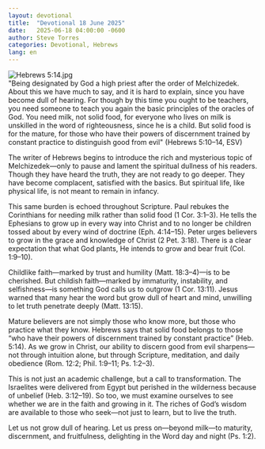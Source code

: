 ```yaml
---
layout: devotional
title:  "Devotional 18 June 2025"
date:   2025-06-18 04:00:00 -0600
author: Steve Torres
categories: Devotional, Hebrews
lang: en
---
```

<img src="https://sitemedia.esteeb.com/file/esteebcomsitemedia/devotional_images/Hebrews/Heb-5_14.jpg?raw=true" alt="Hebrews 5:14.jpg" style="max-width: 100%; height: auto;">

<div class="scripture">
  "Being designated by God a high priest after the order of Melchizedek. About this we have much to say, and it is hard to explain, since you have become dull of hearing. For though by this time you ought to be teachers, you need someone to teach you again the basic principles of the oracles of God. You need milk, not solid food, for everyone who lives on milk is unskilled in the word of righteousness, since he is a child. But solid food is for the mature, for those who have their powers of discernment trained by constant practice to distinguish good from evil" (Hebrews 5:10–14, ESV)
</div>

The writer of Hebrews begins to introduce the rich and mysterious topic of Melchizedek—only to pause and lament the spiritual dullness of his readers. Though they have heard the truth, they are not ready to go deeper. They have become complacent, satisfied with the basics. But spiritual life, like physical life, is not meant to remain in infancy.

This same burden is echoed throughout Scripture. Paul rebukes the Corinthians for needing milk rather than solid food (1 Cor. 3:1–3). He tells the Ephesians to grow up in every way into Christ and to no longer be children tossed about by every wind of doctrine (Eph. 4:14–15). Peter urges believers to grow in the grace and knowledge of Christ (2 Pet. 3:18). There is a clear expectation that what God plants, He intends to grow and bear fruit (Col. 1:9–10).

Childlike faith—marked by trust and humility (Matt. 18:3–4)—is to be cherished. But childish faith—marked by immaturity, instability, and selfishness—is something God calls us to outgrow (1 Cor. 13:11). Jesus warned that many hear the word but grow dull of heart and mind, unwilling to let truth penetrate deeply (Matt. 13:15).

Mature believers are not simply those who know more, but those who practice what they know. Hebrews says that solid food belongs to those “who have their powers of discernment trained by constant practice” (Heb. 5:14). As we grow in Christ, our ability to discern good from evil sharpens—not through intuition alone, but through Scripture, meditation, and daily obedience (Rom. 12:2; Phil. 1:9–11; Ps. 1:2–3).

This is not just an academic challenge, but a call to transformation. The Israelites were delivered from Egypt but perished in the wilderness because of unbelief (Heb. 3:12–19). So too, we must examine ourselves to see whether we are in the faith and growing in it. The riches of God’s wisdom are available to those who seek—not just to learn, but to live the truth.

Let us not grow dull of hearing. Let us press on—beyond milk—to maturity, discernment, and fruitfulness, delighting in the Word day and night (Ps. 1:2).
